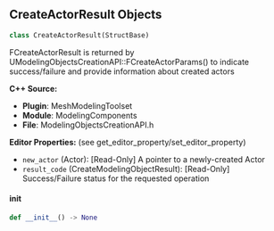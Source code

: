 ## CreateActorResult Objects

```python
class CreateActorResult(StructBase)
```

FCreateActorResult is returned by UModelingObjectsCreationAPI::FCreateActorParams()
to indicate success/failure and provide information about created actors

**C++ Source:**

- **Plugin**: MeshModelingToolset
- **Module**: ModelingComponents
- **File**: ModelingObjectsCreationAPI.h

**Editor Properties:** (see get_editor_property/set_editor_property)

- ``new_actor`` (Actor):  [Read-Only] A pointer to a newly-created Actor
- ``result_code`` (CreateModelingObjectResult):  [Read-Only] Success/Failure status for the requested operation

<a id="unreal.CreateActorResult.__init__"></a>

#### __init__

```python
def __init__() -> None
```

<a id="unreal.GeometryScriptMeshReadLOD"></a>